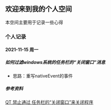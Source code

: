 ## 欢迎来到我的个人空间
本空间主要用于记录一些心得

### 个人记录

#### 2021-11-15 周一 

##### 如何过滤windows系统的任务栏的“关闭窗口”消息
* 思路：重写nativeEvent的事件

##### 参考资料
[QT 禁止通过 任务栏的“关闭窗口”来关闭程序](https://blog.csdn.net/hellokandy/article/details/115346854)

